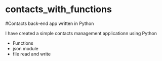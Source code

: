 # contacts_with_functions
#Contacts back-end app written in Python

I have created a simple contacts management applicationn using Python

- Functions
- json module
- file read and write

